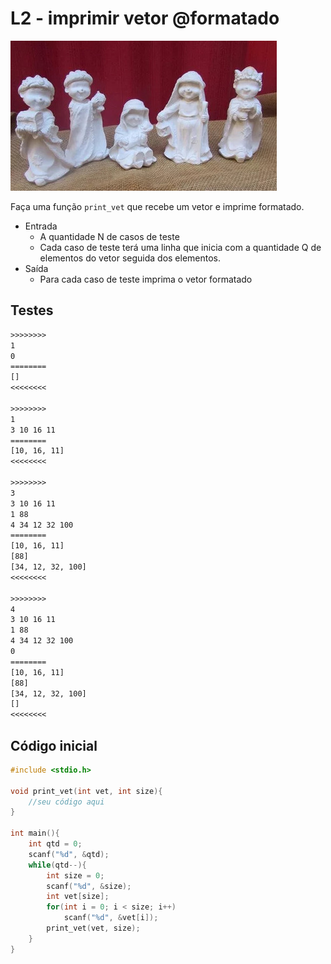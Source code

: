 # L2 - imprimir vetor @formatado

![_](cover.jpg)

Faça uma função `print_vet` que recebe um vetor e imprime formatado.

- Entrada
  - A quantidade N de casos de teste
  - Cada caso de teste terá uma linha que inicia com a quantidade Q de elementos do vetor seguida dos elementos.
- Saída
  - Para cada caso de teste imprima o vetor formatado

## Testes

``` txt
>>>>>>>>
1
0
========
[]
<<<<<<<<

>>>>>>>>
1
3 10 16 11
========
[10, 16, 11]
<<<<<<<<

>>>>>>>>
3
3 10 16 11
1 88
4 34 12 32 100
========
[10, 16, 11]
[88]
[34, 12, 32, 100]
<<<<<<<<

>>>>>>>>
4
3 10 16 11
1 88
4 34 12 32 100
0
========
[10, 16, 11]
[88]
[34, 12, 32, 100]
[]
<<<<<<<<

```

## Código inicial

```c
#include <stdio.h>

void print_vet(int vet, int size){
    //seu código aqui
}

int main(){
    int qtd = 0;
    scanf("%d", &qtd);
    while(qtd--){
        int size = 0;
        scanf("%d", &size);
        int vet[size];
        for(int i = 0; i < size; i++)
            scanf("%d", &vet[i]);
        print_vet(vet, size);
    }
}
```
